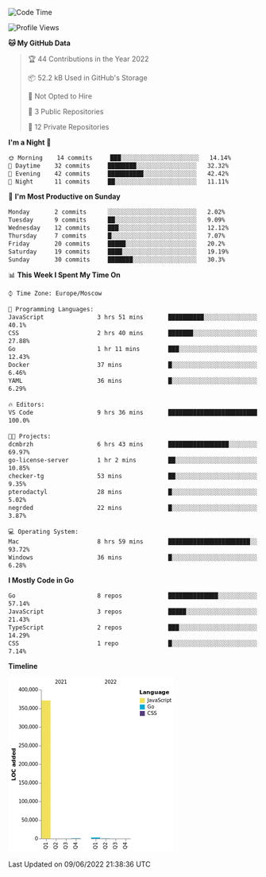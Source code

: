 <!--START_SECTION:waka-->
![Code Time](http://img.shields.io/badge/Code%20Time-328%20hrs%2036%20mins-blue)

![Profile Views](http://img.shields.io/badge/Profile%20Views-0-blue)

**🐱 My GitHub Data** 

> 🏆 44 Contributions in the Year 2022
 > 
> 📦 52.2 kB Used in GitHub's Storage 
 > 
> 🚫 Not Opted to Hire
 > 
> 📜 3 Public Repositories 
 > 
> 🔑 12 Private Repositories  
 > 
**I'm a Night 🦉** 

```text
🌞 Morning    14 commits     ███░░░░░░░░░░░░░░░░░░░░░░   14.14% 
🌆 Daytime    32 commits     ████████░░░░░░░░░░░░░░░░░   32.32% 
🌃 Evening    42 commits     ██████████░░░░░░░░░░░░░░░   42.42% 
🌙 Night      11 commits     ██░░░░░░░░░░░░░░░░░░░░░░░   11.11%

```
📅 **I'm Most Productive on Sunday** 

```text
Monday       2 commits      ░░░░░░░░░░░░░░░░░░░░░░░░░   2.02% 
Tuesday      9 commits      ██░░░░░░░░░░░░░░░░░░░░░░░   9.09% 
Wednesday    12 commits     ███░░░░░░░░░░░░░░░░░░░░░░   12.12% 
Thursday     7 commits      █░░░░░░░░░░░░░░░░░░░░░░░░   7.07% 
Friday       20 commits     █████░░░░░░░░░░░░░░░░░░░░   20.2% 
Saturday     19 commits     ████░░░░░░░░░░░░░░░░░░░░░   19.19% 
Sunday       30 commits     ███████░░░░░░░░░░░░░░░░░░   30.3%

```


📊 **This Week I Spent My Time On** 

```text
⌚︎ Time Zone: Europe/Moscow

💬 Programming Languages: 
JavaScript               3 hrs 51 mins       ██████████░░░░░░░░░░░░░░░   40.1% 
CSS                      2 hrs 40 mins       ███████░░░░░░░░░░░░░░░░░░   27.88% 
Go                       1 hr 11 mins        ███░░░░░░░░░░░░░░░░░░░░░░   12.43% 
Docker                   37 mins             █░░░░░░░░░░░░░░░░░░░░░░░░   6.46% 
YAML                     36 mins             █░░░░░░░░░░░░░░░░░░░░░░░░   6.29%

🔥 Editors: 
VS Code                  9 hrs 36 mins       █████████████████████████   100.0%

🐱‍💻 Projects: 
dcmbrzh                  6 hrs 43 mins       █████████████████░░░░░░░░   69.97% 
go-license-server        1 hr 2 mins         ██░░░░░░░░░░░░░░░░░░░░░░░   10.85% 
checker-tg               53 mins             ██░░░░░░░░░░░░░░░░░░░░░░░   9.35% 
pterodactyl              28 mins             █░░░░░░░░░░░░░░░░░░░░░░░░   5.02% 
negrded                  22 mins             █░░░░░░░░░░░░░░░░░░░░░░░░   3.87%

💻 Operating System: 
Mac                      8 hrs 59 mins       ███████████████████████░░   93.72% 
Windows                  36 mins             █░░░░░░░░░░░░░░░░░░░░░░░░   6.28%

```

**I Mostly Code in Go** 

```text
Go                       8 repos             ██████████████░░░░░░░░░░░   57.14% 
JavaScript               3 repos             █████░░░░░░░░░░░░░░░░░░░░   21.43% 
TypeScript               2 repos             ███░░░░░░░░░░░░░░░░░░░░░░   14.29% 
CSS                      1 repo              █░░░░░░░░░░░░░░░░░░░░░░░░   7.14%

```


**Timeline**

![Chart not found](https://raw.githubusercontent.com/jeezft/jeezft/main/charts/bar_graph.png) 


 Last Updated on 09/06/2022 21:38:36 UTC
<!--END_SECTION:waka-->
